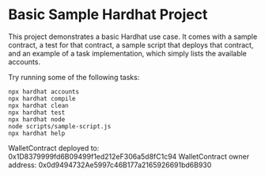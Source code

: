 # Basic Sample Hardhat Project

This project demonstrates a basic Hardhat use case. It comes with a sample contract, a test for that contract, a sample script that deploys that contract, and an example of a task implementation, which simply lists the available accounts.

Try running some of the following tasks:

```shell
npx hardhat accounts
npx hardhat compile
npx hardhat clean
npx hardhat test
npx hardhat node
node scripts/sample-script.js
npx hardhat help
```

WalletContract deployed to: 0x1D8379999fd6B09499f1ed212eF306a5d8fC1c94
WalletContract owner address: 0x0d9494732Ae5997c46B177a2165926691bd6B930